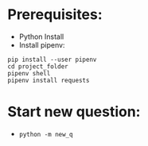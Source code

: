 # Prerequisites:
 - Python Install
 - Install pipenv: 

  ```
  pip install --user pipenv
  cd project_folder 
  pipenv shell
  pipenv install requests
  ```
# Start new question:
 - `python -m new_q`

